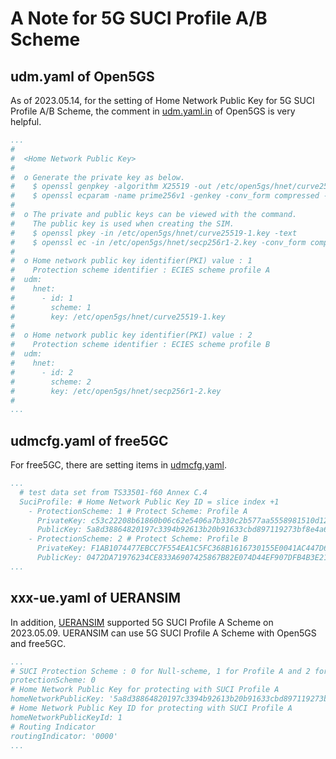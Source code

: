 # A Note for 5G SUCI Profile A/B Scheme

<h2 id="open5gs">udm.yaml of Open5GS</h2>

As of 2023.05.14, for the setting of Home Network Public Key for 5G SUCI Profile A/B Scheme, the comment in [udm.yaml.in](https://github.com/open5gs/open5gs/blob/main/configs/open5gs/udm.yaml.in) of Open5GS is very helpful.
```yaml
...
#
#  <Home Network Public Key>
#
#  o Generate the private key as below.
#    $ openssl genpkey -algorithm X25519 -out /etc/open5gs/hnet/curve25519-1.key
#    $ openssl ecparam -name prime256v1 -genkey -conv_form compressed -out /etc/open5gs/hnet/secp256r1-2.key
#
#  o The private and public keys can be viewed with the command.
#    The public key is used when creating the SIM.
#    $ openssl pkey -in /etc/open5gs/hnet/curve25519-1.key -text
#    $ openssl ec -in /etc/open5gs/hnet/secp256r1-2.key -conv_form compressed -text
#
#  o Home network public key identifier(PKI) value : 1
#    Protection scheme identifier : ECIES scheme profile A
#  udm:
#    hnet:
#      - id: 1
#        scheme: 1
#        key: /etc/open5gs/hnet/curve25519-1.key
#
#  o Home network public key identifier(PKI) value : 2
#    Protection scheme identifier : ECIES scheme profile B
#  udm:
#    hnet:
#      - id: 2
#        scheme: 2
#        key: /etc/open5gs/hnet/secp256r1-2.key
#
...
```

<h2 id="free5GC">udmcfg.yaml of free5GC</h2>

For free5GC, there are setting items in [udmcfg.yaml](https://github.com/free5gc/free5gc/blob/main/config/udmcfg.yaml).
```yaml
...
  # test data set from TS33501-f60 Annex C.4
  SuciProfile: # Home Network Public Key ID = slice index +1
    - ProtectionScheme: 1 # Protect Scheme: Profile A
      PrivateKey: c53c22208b61860b06c62e5406a7b330c2b577aa5558981510d128247d38bd1d
      PublicKey: 5a8d38864820197c3394b92613b20b91633cbd897119273bf8e4a6f4eec0a650
    - ProtectionScheme: 2 # Protect Scheme: Profile B
      PrivateKey: F1AB1074477EBCC7F554EA1C5FC368B1616730155E0041AC447D6301975FECDA
      PublicKey: 0472DA71976234CE833A6907425867B82E074D44EF907DFB4B3E21C1C2256EBCD15A7DED52FCBB097A4ED250E036C7B9C8C7004C4EEDC4F068CD7BF8D3F900E3B4
...
```

<h2 id="ueransim">xxx-ue.yaml of UERANSIM</h2>

In addition, [UERANSIM](https://github.com/aligungr/UERANSIM/tree/master/config) supported 5G SUCI Profile A Scheme on 2023.05.09.
UERANSIM can use 5G SUCI Profile A Scheme with Open5GS and free5GC.
```yaml
...
# SUCI Protection Scheme : 0 for Null-scheme, 1 for Profile A and 2 for Profile B
protectionScheme: 0
# Home Network Public Key for protecting with SUCI Profile A
homeNetworkPublicKey: '5a8d38864820197c3394b92613b20b91633cbd897119273bf8e4a6f4eec0a650'
# Home Network Public Key ID for protecting with SUCI Profile A
homeNetworkPublicKeyId: 1
# Routing Indicator
routingIndicator: '0000'
...
```
